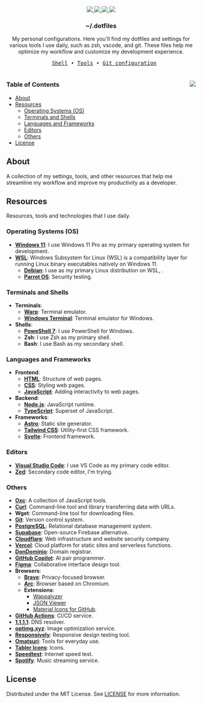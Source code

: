 <div id="header" align="center">
  <a href="https://github.com/yupanquidev/dotfiles/stargazers">
    <img src="https://img.shields.io/github/stars/yupanquidev/dotfiles?color=e5c76b&labelColor=22292b&style=for-the-badge">
  </a>
  <a href="https://github.com/yupanquidev/dotfiles/issues">
    <img src="https://img.shields.io/github/issues/yupanquidev/dotfiles?color=67b0e8&labelColor=22292b&style=for-the-badge">
  </a>
  <a href="https://github.com/yupanquidev/dotfiles/network/members">
    <img src="https://img.shields.io/github/forks/yupanquidev/dotfiles?color=8ccf7e&labelColor=22292b&style=for-the-badge">
  </a>
  <a href="https://github.com/yupanquidev/dotfiles?tab=MIT-1-ov-file#readme">
    <img src="https://img.shields.io/github/license/yupanquidev/dotfiles?style=for-the-badge&labelColor=22292b&color=FF6A6A">
  </a>
</div>
<h3 align="center">~/.dotfiles</h3>
<p align="center">My personal configurations. Here you'll find my dotfiles and settings for various tools I use daily, such as zsh, vscode, and git. These files help me optimize my workflow and customize my development experience.</p>
<pre align="center">
  <a href="/shell/">Shell</a> • <a href="#resources">Tools</a> • <a href="/git/">Git configuration</a>
</pre>
<h1>
  <a href="#">
    <img align="right" src="https://badges.pufler.dev/visits/yupanquidev/dotfiles?style=flat-square&label=&color=000000&logo=github&logoColor=white&labelColor=000000"/>
  </a>
</h1>

### Table of Contents
- [About](#about)
- [Resources](#resources)
  - [Operating Systems (OS)](#operating-systems-os)
  - [Terminals and Shells](#terminals-and-shells)
  - [Languages and Frameworks](#languages-and-frameworks)
  - [Editors](#editors)
  - [Others](#others)
- [License](#license)
## About
A collection of my settings, tools, and other resources that help me streamline my workflow and improve my productivity as a developer.
## Resources
Resources, tools and technologies that I use daily.
### Operating Systems (OS)
- **[Windows 11](https://www.microsoft.com/en-us/software-download/windows11)**: I use Windows 11 Pro as my primary operating system for development.
- **[WSL](https://learn.microsoft.com/en-us/windows/wsl/)**: Windows Subsystem for Linux (WSL) is a compatibility layer for running Linux binary executables natively on Windows 11.
  - **[Debian](https://www.debian.org/)**: I use as my primary Linux distribution on WSL, .
  - **[Parrot OS](https://parrotsec.org/)**: Security testing.
### Terminals and Shells
- **Terminals**:
  - **[Warp](https://www.warp.dev/)**: Terminal emulator.
  - **[Windows Terminal](https://github.com/microsoft/terminal)**: Terminal emulator for Windows.
- **Shells**:
  - **[PoweShell 7](https://learn.microsoft.com/en-us/powershell/scripting/whats-new/what-s-new-in-powershell-74?view=powershell-7.4)**: I use PowerShell for Windows.
  - **Zsh**: I use Zsh as my primary shell.
  - **Bash**: I use Bash as my secondary shell.
### Languages and Frameworks
- **Frontend**:
  - **[HTML](https://developer.mozilla.org/en-US/docs/Web/HTML)**: Structure of web pages.
  - **[CSS](https://developer.mozilla.org/en-US/docs/Web/CSS)**: Styling web pages.
  - **[JavaScript](https://developer.mozilla.org/en-US/docs/Web/JavaScript)**: Adding interactivity to web pages.
- **Backend**:
  - **[Node.js](https://nodejs.org/)**: JavaScript runtime.
  - **[TypeScript](https://www.typescriptlang.org/)**: Superset of JavaScript.
- **Frameworks**:
  - **[Astro](https://astro.build/)**: Static site generator.
  - **[Tailwind CSS](https://tailwindcss.com/)**: Utility-first CSS framework.
  - **[Svelte](https://svelte.dev/)**: Frontend framework.
### Editors
- **[Visual Studio Code](https://code.visualstudio.com/)**: I use VS Code as my primary code editor.
- **[Zed](https://zed.dev/)**: Secondary code editor, I'm trying.
### Others
- **[Oxc](https://oxc.rs/)**: A collection of JavaScript tools.
- **[Curl](https://curl.se/)**: Command-line tool and library transferring data with URLs.
- **Wget**: Command-line tool for downloading files.
- **[Git](https://git-scm.com/)**: Version control system.
- **[PostgreSQL](https://www.postgresql.org/)**: Relational database management system.
- **[Supabase](https://supabase.com/)**: Open-source Firebase alternative.
- **[Cloudflare](https://www.cloudflare.com/)**: Web infrastructure and website security company.
- **[Vercel](https://vercel.com/)**: Cloud platform for static sites and serverless functions.
- **[DonDominio](https://www.dondominio.com/)**: Domain registrar.
- **[GitHub Copilot](https://github.com/features/copilot)**: AI pair programmer.
- **[Figma](https://www.figma.com/)**: Collaborative interface design tool.
- **Browsers**:
  - **[Brave](https://brave.com/)**: Privacy-focused browser.
  - **[Arc](https://arc.net/)**: Browser based on Chromium.
  - **Extensions**: 
    - [Wappalyzer](https://chromewebstore.google.com/detail/wappalyzer-technology-pro/gppongmhjkpfnbhagpmjfkannfbllamg) 
    - [JSON Viewer](https://chromewebstore.google.com/detail/json-viewer/gbmdgpbipfallnflgajpaliibnhdgobh)
    - [Material Icons for GitHub](https://chromewebstore.google.com/detail/material-icons-for-github/bggfcpfjbdkhfhfmkjpbhnkhnpjjeomc).
- **[GitHub Actions](https://github.com/features/actions)**: CI/CD service.
- **[1.1.1.1](https://one.one.one.one/)**: DNS resolver.
- **[optimg.xyz](https://www.optimg.xyz/)**: Image optimization service.
- **[Responsively](https://responsively.app/)**: Responsive design testing tool.
- **[Omatsuri](https://omatsuri.app/)**: Tools for everyday use.
- **[Tabler Icons](https://tabler.io/icons)**: Icons.
- **[Speedtest](https://www.speedtest.net/)**: Internet speed test.
- **[Spotify](https://open.spotify.com/)**: Music streaming service.
## License
Distributed under the MIT License. See [LICENSE](https://github.com/yupanquidev/dotfiles/blob/main/LICENSE) for more information.
